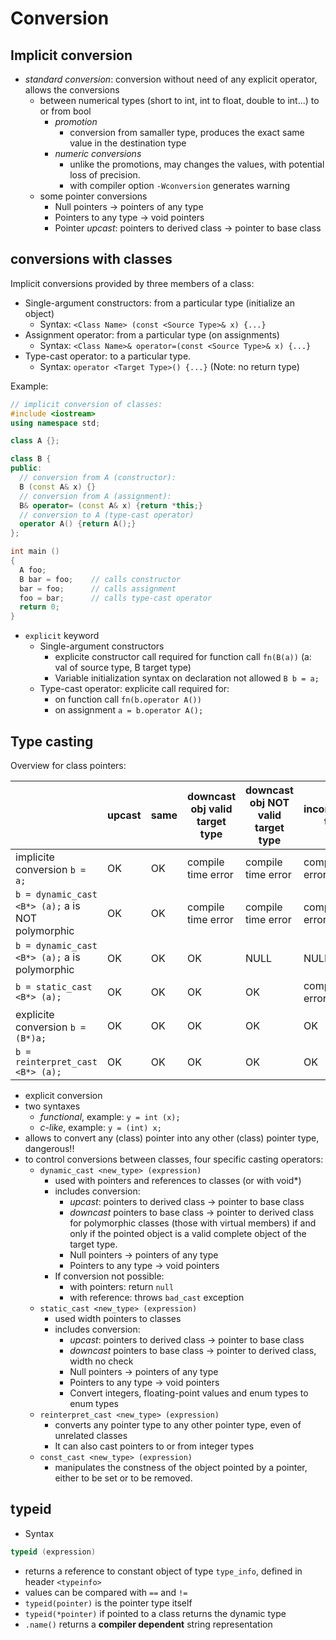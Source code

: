# Conversion

## Implicit conversion
- *standard conversion*: conversion without need of any explicit operator, allows the conversions
    - between numerical types (short to int, int to float, double to int...) to or from bool
        - *promotion*
            - conversion from samaller type, produces the exact same value in the destination type
        - *numeric conversions*
            - unlike the promotions, may changes the values, with potential loss of precision.
            - with compiler option `-Wconversion` generates warning
    - some pointer conversions
        - Null pointers -> pointers of any type
        - Pointers to any type -> void pointers
        - Pointer *upcast*: pointers to derived class -> pointer to base class

## conversions with classes
Implicit conversions provided by three members of a class:

- Single-argument constructors: from a particular type (initialize an object)
    - Syntax: `<Class Name> (const <Source Type>& x) {...}`
- Assignment operator: from a particular type (on assignments)
    - Syntax: `<Class Name>& operator=(const <Source Type>& x) {...}`
- Type-cast operator: to a particular type.
    - Syntax: `operator <Target Type>() {...}` (Note: no return type)

Example:
```C++
// implicit conversion of classes:
#include <iostream>
using namespace std;

class A {};

class B {
public:
  // conversion from A (constructor):
  B (const A& x) {}
  // conversion from A (assignment):
  B& operator= (const A& x) {return *this;}
  // conversion to A (type-cast operator)
  operator A() {return A();}
};

int main ()
{
  A foo;
  B bar = foo;    // calls constructor
  bar = foo;      // calls assignment
  foo = bar;      // calls type-cast operator
  return 0;
}
```

- `explicit` keyword
    - Single-argument constructors
        - explicite constructor call required for function call `fn(B(a))` (a: val of source type, B target type)
        - Variable initialization syntax on declaration not allowed `B b = a;`
    - Type-cast operator: explicite call required for:
        - on function call `fn(b.operator A())`
        - on assignment `a = b.operator A();`

## Type casting
Overview for class pointers:

|                                                   | upcast | same | downcast obj valid target type | downcast obj NOT valid target type | incompatible type  |
| ------------------------------------------------- | ------ | ---- | ------------------------------ | ---------------------------------- | ------------------ |
| implicite conversion `b = a;`                     |  OK    | OK   | compile time error             | compile time error                 | compile time error |
| `b = dynamic_cast <B*> (a);` a is NOT polymorphic |  OK    | OK   | compile time error             | compile time error                 | compile time error |
| `b = dynamic_cast <B*> (a);` a is polymorphic     |  OK    | OK   | OK                             | NULL                               | NULL               |
| `b = static_cast <B*> (a);`                       |  OK    | OK   | OK                             | OK                                 | compile time error |
| explicite conversion `b = (B*)a;`                 |  OK    | OK   | OK                             | OK                                 | OK                 |
| `b = reinterpret_cast <B*> (a);`                  |  OK    | OK   | OK                             | OK                                 | OK                 |

- explicit conversion
- two syntaxes
    - *functional*, example: `y = int (x); `
    - *c-like*, example: `y = (int) x;`
- allows to convert any (class) pointer into any other (class) pointer type, dangerous!!
- to control conversions between classes, four specific casting operators:
    - `dynamic_cast <new_type> (expression)`
        - used with pointers and references to classes (or with void*)
        - includes conversion:
            - *upcast*: pointers to derived class -> pointer to base class
            - *downcast* pointers to base class -> pointer to derived class for polymorphic classes (those with virtual members) if and only if the pointed object is a valid complete object of the target type.
            - Null pointers -> pointers of any type
            - Pointers to any type -> void pointers
        - If conversion not possible:
            - with pointers: return `null`
            - with reference: throws `bad_cast` exception
    - `static_cast <new_type> (expression)`
        - used width pointers to classes
        - includes conversion:
            - *upcast*: pointers to derived class -> pointer to base class
            - *downcast* pointers to base class -> pointer to derived class, width no check
            - Null pointers -> pointers of any type
            - Pointers to any type -> void pointers
            - Convert integers, floating-point values and enum types to enum types
    - `reinterpret_cast <new_type> (expression)`
        - converts any pointer type to any other pointer type, even of unrelated classes
        - It can also cast pointers to or from integer types
    - `const_cast <new_type> (expression)`
        -  manipulates the constness of the object pointed by a pointer, either to be set or to be removed.

## typeid
- Syntax
```c++
typeid (expression)
```

- returns a reference to constant object of type `type_info`, defined in header `<typeinfo>`
- values can be compared with `==` and `!=`
- `typeid(pointer)` is the pointer type itself
- `typeid(*pointer)` if pointed to a class returns the dynamic type
- `.name()` returns a **compiler dependent** string representation
